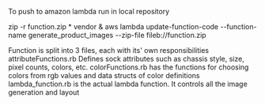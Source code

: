 To push to amazon lambda run in local repository

zip -r function.zip * vendor & aws lambda update-function-code --function-name generate_product_images --zip-file fileb://function.zip


Function is split into 3 files, each with its' own responsibilities
attributeFunctions.rb Defines sock attributes such as chassis style, size, pixel counts, colors, etc.
colorFunctions.rb has the functions for choosing colors from rgb values and data structs of color definitions
lambda_function.rb is the actual lambda function. It controls all the image generation and layout 

